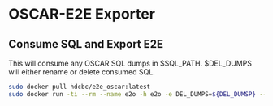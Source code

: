 # OSCAR-E2E Exporter

## Consume SQL and Export E2E

This will consume any OSCAR SQL dumps in $SQL_PATH.  $DEL_DUMPS will either rename or delete consumed SQL.

```bash
sudo docker pull hdcbc/e2e_oscar:latest
sudo docker run -ti --rm --name e2o -h e2o -e DEL_DUMPS=${DEL_DUMSP} --link gateway --volume ${SQL_PATH}:/import:rw e2o
```
